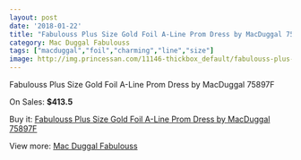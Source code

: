 ```yaml
---
layout: post
date: '2018-01-22'
title: "Fabulouss Plus Size Gold Foil A-Line Prom Dress by MacDuggal 75897F"
category: Mac Duggal Fabulouss
tags: ["macduggal","foil","charming","line","size"]
image: http://img.princessan.com/11146-thickbox_default/fabulouss-plus-size-gold-foil-a-line-prom-dress-by-macduggal-75897f.jpg
---
```

Fabulouss Plus Size Gold Foil A-Line Prom Dress by MacDuggal 75897F

On Sales: **$413.5**
<a href="https://www.princessan.com/en/mac-duggal-fabulouss/5068-fabulouss-plus-size-gold-foil-a-line-prom-dress-by-macduggal-75897f.html"><amp-img layout="responsive" width="600" height="600" src="//img.princessan.com/11146-thickbox_default/fabulouss-plus-size-gold-foil-a-line-prom-dress-by-macduggal-75897f.jpg" alt="Fabulouss Plus Size Gold Foil A-Line Prom Dress by MacDuggal 75897F 0" /></a>
<a href="https://www.princessan.com/en/mac-duggal-fabulouss/5068-fabulouss-plus-size-gold-foil-a-line-prom-dress-by-macduggal-75897f.html"><amp-img layout="responsive" width="600" height="600" src="//img.princessan.com/20195-thickbox_default/fabulouss-plus-size-gold-foil-a-line-prom-dress-by-macduggal-75897f.jpg" alt="Fabulouss Plus Size Gold Foil A-Line Prom Dress by MacDuggal 75897F 1" /></a>
<a href="https://www.princessan.com/en/mac-duggal-fabulouss/5068-fabulouss-plus-size-gold-foil-a-line-prom-dress-by-macduggal-75897f.html"><amp-img layout="responsive" width="600" height="600" src="//img.princessan.com/20194-thickbox_default/fabulouss-plus-size-gold-foil-a-line-prom-dress-by-macduggal-75897f.jpg" alt="Fabulouss Plus Size Gold Foil A-Line Prom Dress by MacDuggal 75897F 2" /></a>

Buy it: [Fabulouss Plus Size Gold Foil A-Line Prom Dress by MacDuggal 75897F](https://www.princessan.com/en/mac-duggal-fabulouss/5068-fabulouss-plus-size-gold-foil-a-line-prom-dress-by-macduggal-75897f.html "Fabulouss Plus Size Gold Foil A-Line Prom Dress by MacDuggal 75897F")

View more: [Mac Duggal Fabulouss](https://www.princessan.com/en/40-mac-duggal-fabulouss "Mac Duggal Fabulouss")